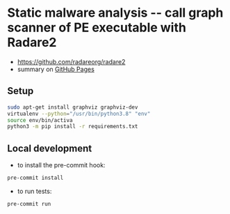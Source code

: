# Static malware analysis -- call graph scanner of PE executable with Radare2

* https://github.com/radareorg/radare2
* summary on [GitHub Pages](https://attilamester.github.io/call-graph/)

## Setup

```bash
sudo apt-get install graphviz graphviz-dev
virtualenv --python="/usr/bin/python3.8" "env"
source env/bin/activa
python3 -m pip install -r requirements.txt
```

## Local development

* to install the pre-commit hook:
```bash
pre-commit install
```

* to run tests:
```bash
pre-commit run
```
